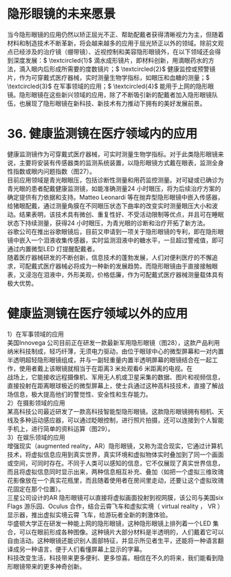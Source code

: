 # 隐形眼镜的未来愿景  
当今隐形眼镜的应用仍然以矫正屈光不正、帮助配戴者获得清晰视力为主，但随着材料和制造技术不断革新，将会越来越多的应用于屈光矫正以外的领域。除前文观点已经涉及的治疗镜（绷带镜）、近视控制和美容隐形眼镜外，在以下领域还会得到深度发展：$ \textcircled{1}$    滴水成形镜片，即材料创新，用滴眼药水的方法，滴入眼内后形成所需要的度数镜片；$ \textcircled{2}$    健康监控或预警镜片，作为可穿戴式医疗器械，实时测量生物学指标，如眼压和血糖的测量；$ \textcircled{3}$    在军事领域的应用；$ \textcircled{4}$    能用于上网的隐形眼镜。隐形眼镜在这些新兴领域的应用，除了不断吸引新的配戴者加入隐形眼镜队伍，也展现了隐形眼镜在新科技、新技术有力推动下拥有的美好发展前景。  
# 36. 健康监测镜在医疗领域内的应用  
健康监测镜作为可穿戴式医疗器械，可实时测量生物学指标。对于此类隐形眼镜来说，主要将安装有传感器类的监测系统装置，以隐形眼镜方式戴在眼表，监测全身性指数或眼内问题指数（图27）。  
目前应用领域是青光眼眼压，包括诊断性测量和用药监控测量。对可疑或已确诊为青光眼的患者配戴健康监测镜，如能准确测量24 小时眼压，将为后续治疗方案的确定提供有力依据和支持。Matteo Leonardi 等在抛弃型隐形眼镜中嵌入传感器，给猪眼配戴，通过测量角膜在不同眼压状态下曲率的改变实时测量眼压大小和波动。结果表明，该技术具有微创、重复性好、不受活动限制等优点，并且可在睡眠状态下持续测量，获得24 小时眼压，为青光眼的诊断和治疗开拓了新方法。  
谷歌公司在推出谷歌眼镜后，目前又申请到一项关于隐形眼镜的专利，即在隐形眼镜中嵌入一个泪液收集传感器，实时监测泪液中的糖水平，一旦超过警戒值，即可通过内置微型LED 灯提醒配戴者。  
随着医疗器械研发的不断创新，信息技术的蓬勃发展，人们对便利医疗的不懈追求，可配戴式医疗器械必将成为一种新的发展趋势。而隐形眼镜由于直接接触眼表，又浸泡在泪液中，外形美观，价格低廉，作为可配戴式医疗器械测量载体具有极大优势。  
#  健康监测镜在医疗领域以外的应用  
1）在军事领域的应用  
美国Innovega 公司目前正在研发一款最新军用隐形眼镜（图28），这款产品利用纳米科技制成，轻巧纤薄，无须电力驱动，由位于眼球中心的微型屏幕和一对内置半透明超轻隐形眼镜组成，并与一副轻重量内置半透明屏幕的眼镜结合在一起工作，使用者戴上该眼镜就相当于在距离3 米处观看6 米距离的电视。在  
战场上，它能接收远程摄像机、军用无人机或卫星采集的数据、图片和视频信息，直接投射在距离眼球极近的微型屏幕上，使士兵通过这种高科技技术，直接了解战场信息，极大提高他们的警觉性、安全性和生存能力。  
2）在摄影领域的应用  
某高科技公司最近研发了一款高科技智能型隐形眼镜。这款隐形眼镜拥有相机、天线及多种运动感应器，可以通过眨眼控制，进行照片拍摄，还可以连接到个人智能手机上，进行简单的资料运算（图29）。  
3）在娱乐领域的应用  
增强现实（augmented reality，AR）隐形眼镜，又称为混合现实，它通过计算机技术，将虚拟信息应用到真实世界，真实环境和虚拟物体实时叠加到了同一个画面或空间，可同时存在。不同于人类可以感知的信息，它不仅展现了真实世界信息，而且将虚拟信息同时显示出来，两种信息相互补充、叠加（如把一个虚拟三维玫瑰花影像放在一个真实花瓶里，而且随着使用者在房间里走动，还要让这个虚拟玫瑰花固定在那个位置）。  
三星公司设计的AR 隐形眼镜可以直接将虚拟画面投射到视网膜，该公司与美国six Flags 游乐园、Oculus 合作，结合云霄飞车和虚拟实境（ virtual reality ， VR ）显示器，推出虚拟实境云霄 飞车，给游玩者全新的刺激体验。  
华盛顿大学正在研发一种能上网的隐形眼镜，这种隐形眼镜上排列着一个LED 集合，可以在眼前形成各种图像。这种镜片大部分材料是半透明的，人们戴着它可以自由活动。这种眼镜还能识别人面部特征，并显示所见者生平，还能将一种语言翻译成另一种语言，便于人们看懂屏幕上显示的字幕。  
科技改变生活，科技带来更多便利、更多惊喜。相信在不久的将来，我们能看到隐形眼镜带来的更多神奇创新。  